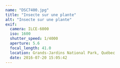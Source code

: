 ```yaml
---
name: "DSC7400.jpg"
title: "Insecte sur une plante"
alt: "Insecte sur une plante"
exif:
  camera: ILCE-6000
  iso: 1600
  shutter_speed: 1/4000
  aperture: 5.6
  focal_length: 41.0
  location: Grands-Jardins National Park, Québec
  date: 2016-07-20 15:05:42
---
```

